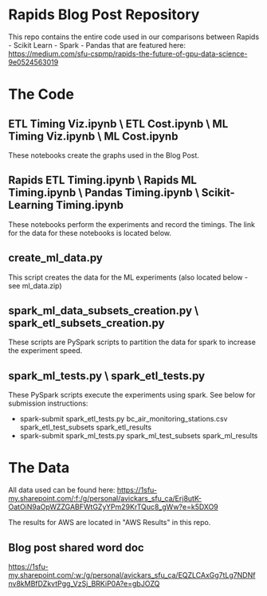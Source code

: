 # Rapids Blog Post Repository

This repo contains the entire code used in our comparisons between Rapids - Scikit Learn - Spark - Pandas that are featured here: https://medium.com/sfu-cspmp/rapids-the-future-of-gpu-data-science-9e0524563019

# The Code

## ETL Timing Viz.ipynb \ ETL Cost.ipynb \ ML Timing Viz.ipynb \ ML Cost.ipynb

These notebooks create the graphs used in the Blog Post.  

## Rapids ETL Timing.ipynb \ Rapids ML Timing.ipynb \ Pandas Timing.ipynb \ Scikit-Learning Timing.ipynb

These notebooks perform the experiments and record the timings.  The link for the data for these notebooks is located below.

## create_ml_data.py

This script creates the data for the ML experiments (also located below - see ml_data.zip)

## spark_ml_data_subsets_creation.py \ spark_etl_subsets_creation.py

These scripts are PySpark scripts to partition the data for spark to increase the experiment speed.

## spark_ml_tests.py \ spark_etl_tests.py

These PySpark scripts execute the experiments using spark.  See below for submission instructions:

- spark-submit spark_etl_tests.py bc_air_monitoring_stations.csv spark_etl_test_subsets spark_etl_results
- spark-submit spark_ml_tests.py spark_ml_test_subsets spark_ml_results

# The Data

All data used can be found here: https://1sfu-my.sharepoint.com/:f:/g/personal/avickars_sfu_ca/Erj8utK-OatOiN9aOpWZZGABFWtGZyYPm29KrTQuc8_gWw?e=k5DXO9

The results for AWS are located in "AWS Results" in this repo.

## Blog post shared word doc
https://1sfu-my.sharepoint.com/:w:/g/personal/avickars_sfu_ca/EQZLCAxGg7tLg7NDNfnv8kMBfDZkvtPgg_VzSj_BRKiP0A?e=gbJOZQ
